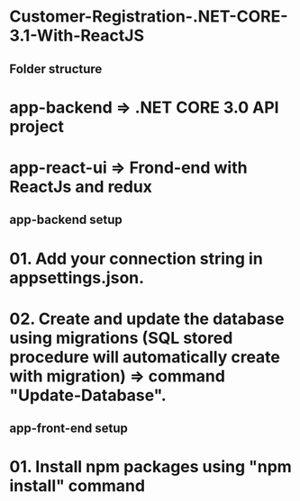 # Customer-Registration-.NET-CORE-3.1-With-ReactJS

## Folder structure

# app-backend => .NET CORE 3.0 API project
# app-react-ui => Frond-end with ReactJs and redux

## app-backend setup

# 01. Add your connection string in appsettings.json. 
# 02. Create and update the database using migrations (SQL stored procedure will automatically create with migration) => command "Update-Database".

## app-front-end setup

# 01. Install npm packages using "npm install" command